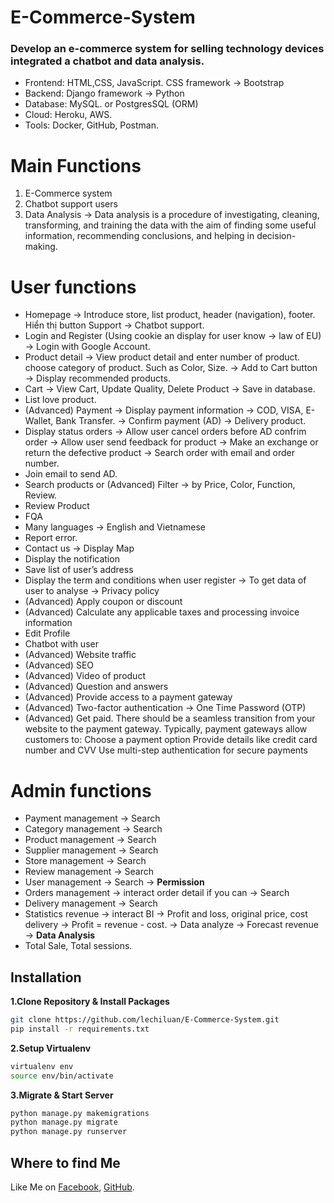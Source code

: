 # E-Commerce-System
### Develop an e-commerce system for selling technology devices integrated a chatbot and data analysis.

- Frontend: HTML,CSS, JavaScript. CSS framework → Bootstrap
- Backend: Django framework → Python
- Database: MySQL. or PostgresSQL (ORM)
- Cloud: Heroku, AWS.
- Tools: Docker, GitHub, Postman.
# Main Functions
1. E-Commerce system 
2. Chatbot support users
3. Data Analysis → Data analysis is a procedure of investigating, cleaning, transforming, and training the data with the aim of finding some useful information, recommending conclusions, and helping in decision-making.

# User functions
- Homepage → Introduce store, list product, header (navigation), footer. Hiển thị button Support → Chatbot support.
- Login and Register (Using cookie an display for user know → law of EU) → Login with Google Account.
- Product detail → View product detail and enter number of product. choose category of product. Such as Color, Size. → Add to Cart button → Display recommended products.
- Cart → View Cart, Update Quality, Delete Product → Save in database.
- List love product.
- (Advanced) Payment → Display payment information → COD, VISA, E-Wallet, Bank Transfer. → Confirm payment (AD) → Delivery product.
- Display status orders → Allow user cancel orders before AD confrim order → Allow user send feedback for product → Make an exchange or return the defective product → Search order with email and order number.
- Join email to send AD.
- Search products or (Advanced) Filter → by Price, Color, Function, Review.
- Review Product
- FQA
- Many languages → English and Vietnamese
- Report error.
- Contact us → Display Map
- Display the notification
- Save list of user’s address
- Display the term and conditions when user register → To get data of user to analyse → Privacy policy
- (Advanced) Apply coupon or discount
- (Advanced) Calculate any applicable taxes and processing invoice information
- Edit Profile
- Chatbot with user
- (Advanced) Website traffic
- (Advanced) SEO
- (Advanced) Video of product
- (Advanced) Question and answers
- (Advanced) Provide access to a payment gateway
- (Advanced) Two-factor authentication → One Time Password (OTP)
- (Advanced) Get paid. There should be a seamless transition from your website to the payment gateway. Typically, payment gateways allow customers to:
Choose a payment option
Provide details like credit card number and CVV
Use multi-step authentication for secure payments
# Admin functions
 - Payment management → Search
 - Category management → Search
 - Product management → Search
 - Supplier management → Search
 - Store management → Search
 - Review management → Search
 - User management → Search → **Permission**
 - Orders management → interact order detail if you can → Search 
 - Delivery management → Search
 - Statistics revenue → interact BI → Profit and loss, original price, cost delivery → Profit = revenue - cost. → Data analyze → Forecast revenue → **Data Analysis**
 - Total Sale, Total sessions.

## Installation

**1.Clone Repository & Install Packages**
```sh
git clone https://github.com/lechiluan/E-Commerce-System.git
pip install -r requirements.txt
```
**2.Setup Virtualenv**
```sh
virtualenv env
source env/bin/activate
```
**3.Migrate & Start Server**
```sh
python manage.py makemigrations
python manage.py migrate
python manage.py runserver
```

## Where to find Me
Like Me on [Facebook](https://www.facebook.com/chiluanit/), [GitHub](https://github.com/lechiluan).
